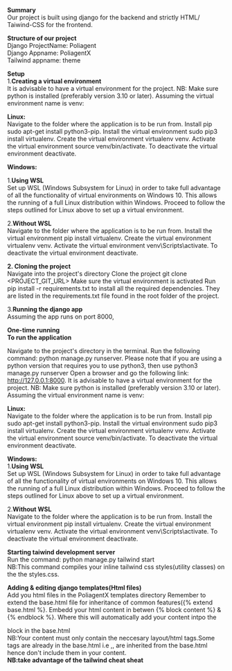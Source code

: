 **Summary**  
Our project is built using django for the backend and strictly  HTML/ Taiwind-CSS for the frontend.    

**Structure of our project**           
Django ProjectName: Poliagent   
Django Appname: PoliagentX    
Tailwind appname: theme

**Setup**  
1.**Creating a virtual environment**  
It is advisable to have a virtual environment for the project. NB: Make sure python is installed (preferably version 3.10 or later).
Assuming the virtual environment name is venv:

**Linux:**  
Navigate to the folder where the application is to be run from.
Install pip sudo apt-get install python3-pip.
Install the virtual environment sudo pip3 install virtualenv.
Create the virtual environment virtualenv venv.
Activate the virtual environment source venv/bin/activate. To deactivate the virtual environment deactivate.

**Windows:**   

1.**Using WSL**   
Set up WSL (Windows Subsystem for Linux) in order to take full advantage of all the functionality of virtual environments on Windows 10. This allows the running of a full Linux distribution within Windows.
Proceed to follow the steps outlined for Linux above to set up a virtual environment.  

2.**Without WSL**   
Navigate to the folder where the application is to be run from.
Install the virtual environment pip install virtualenv.
Create the virtual environment virtualenv venv.
Activate the virtual environment venv\Scripts\activate. To deactivate the virtual environment deactivate. 

**2. Cloning the project**   
Navigate into the project's directory
Clone the project git clone <PROJECT_GIT_URL>
Make sure the virtual environment is activated
Run pip install -r requirements.txt to install all the required dependencies. They are listed in the requirements.txt file found in the root folder of the project.  

3.**Running the django app**            
Assuming the app runs on port 8000, 

**One-time running**   
**To run the application**

Navigate to the project's directory in the terminal.
Run the following command: python manage.py runserver. Please note that if you are using a python version that requires you to use python3, then use python3 manage.py runserver
Open a browser and go the following link: http://127.0.0.1:8000.
It is advisable to have a virtual environment for the project. NB: Make sure python is installed (preferably version 3.10 or later).
Assuming the virtual environment name is venv:

**Linux:**  
Navigate to the folder where the application is to be run from.
Install pip sudo apt-get install python3-pip.
Install the virtual environment sudo pip3 install virtualenv.
Create the virtual environment virtualenv venv.
Activate the virtual environment source venv/bin/activate. To deactivate the virtual environment deactivate.

**Windows:**  
1.**Using WSL**  
Set up WSL (Windows Subsystem for Linux) in order to take full advantage of all the functionality of virtual environments on Windows 10. This allows the running of a full Linux distribution within Windows.
Proceed to follow the steps outlined for Linux above to set up a virtual environment.

2.**Without WSL**    
Navigate to the folder where the application is to be run from.
Install the virtual environment pip install virtualenv.
Create the virtual environment virtualenv venv.
Activate the virtual environment venv\Scripts\activate. To deactivate the virtual environment deactivate.

**Starting taiwind development server**   
Run the command: python manage.py tailwind start   
NB:This command compiles your inline tailwind css styles(utility classes) on the the styles.css.

**Adding & editing django templates(Html files)**     
Add you html files in the PoliagentX templates directory
Remember to extend the base.html file for inheritance of common features({% extend base.html %}.
Embedd your html content in betwen {% block content %} & {% endblock %}. Where this will automatically add your content intpo the <main></main> block in the base.html   
NB:Your content must only contain the neccesary layout/html tags.Some tags are already in the base.html i.e <html>,<body>,<head> are inherited from the base.html hence don't include them in your content.      
**NB:take advantage of the tailwind cheat sheat**

  




